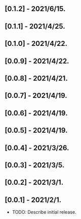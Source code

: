 ## [0.1.2] - 2021/6/15.
## [0.1.1] - 2021/4/25.
## [0.1.0] - 2021/4/22.
## [0.0.9] - 2021/4/22.
## [0.0.8] - 2021/4/21.
## [0.0.7] - 2021/4/19.
## [0.0.6] - 2021/4/19.
## [0.0.5] - 2021/4/19.
## [0.0.4] - 2021/3/26.
## [0.0.3] - 2021/3/5.
## [0.0.2] - 2021/3/1.
## [0.0.1] - 2021/2/1.

* TODO: Describe initial release.
